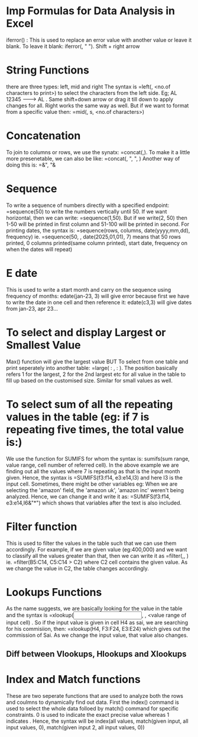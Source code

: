 # Imp Formulas for Data Analysis in Excel
iferror() : This is used to replace an error value with another value or leave it blank. To leave it blank: iferror(<original formula>, " "). Shift + right arrow

# String Functions
there are three types: left, mid and right
The syntax is =left(<cell number>, <no.of characters to print>) to select the characters from the left side. Eg; AL 12345 ---> AL . Same shift+down arrow or drag it till down to apply changes for all.
Right works the same way as well. But if we want to format from a specific value then: =mid(<cell number>, s<start value>, <no.of characters>)

# Concatenation
To join to columns or rows, we use the synatx: =concat(<cell number1>,<cell number2>). To make it a little more presenetable, we can also be like: =concat(<cell number1>, ", ", <cell number2>)
Another way of doing this is: =<cell number1>&", "&<cell number2>

# Sequence
To write a sequence of numbers directly with a specified endpoint: =sequence(50) to write the numbers vertically until 50. If we want horizontal, then we can write: =sequence(1,50). But if we 
write(2, 50) then 1-50 will be printed in first column and 51-100 will be printed in second. For printing dates, the syntax is: =sequence(rows, columns, date(yyyy,mm,dd), frequency) ie. 
=sequence(50, , date(2025,01,01), 7) means that 50 rows printed, 0 columns printed(same column printed), start date, frequency on when the dates will repeat)

# E date
This is used to write a start month and carry on the sequence using frequency of months: edate(jan-23, 3) will give error because first we have to write the date in one cell and then reference it: edate(c3,3) will give dates from jan-23, apr 23...

# To select and display Largest or Smallest Value
Max() function will give the largest value BUT To select from one table and print seperately into another table: =large(<staring cell number> : <ending cell number>, <position1> : <last position>). The position basically refers 1 for the largest, 2 for the 2nd largest etc for all value in the table to fill up based on the customised size. Similar for small values as well.

# To select sum of all the repeating values in the table (eg: if 7 is repeating five times, the total value is:)
We use the function for SUMIFS for whom the syntax is: sumifs(sum range, value range, cell number of referred cell). In the above example we are finding out all the values where 7 is repeating as that is the input month given. Hence, the syntax is =SUMIFS(f3:f14, e3:e14,I3) and here I3 is the input cell.
Sometimes, there might be other variables eg: When we are selecting the 'amazon' field, the 'amazon uk', 'amazon inc' weren't being analyzed. Hence, we can change it and write it as:
=SUMIFS(f3:f14, e3:e14,I6&"*") which shows that variables after the text is also included.

# Filter function
This is used to filter the values in the table such that we can use them accordingly. For example, if we are given value (eg:400,000) and we want to classify all the values greater than that, then we can write it as =filter(<table size>,<value range>, <condition>) ie. =filter(B5:C14, C5:C14 > C2) where C2 cell contains the given value. As we change the value in C2, the table changes accordingly.

# Lookups Functions
As the name suggests, we are basically looking for the value in the table and the syntax is =xlookup(<input cell>, <range to find the input>, <value range of input cell) . So if the input value is given in cell H4 as sai, we are searching for his commisiion, then: =xlookup(H4, F3:F24, E3:E24) which gives out the commission of Sai. As we change the input value, that value also changes.

## Diff between Vlookups, Hlookups and Xlookups

# Index and Match functions
These are two seperate functions that are used to analyze both the rows and coulmns to dynamically find out data. First the index() command is used to select the whole data folloed by match() command for specific constraints. 0 is used to indicate the exact precise value whereas 1 indicates . Hence, the syntax will be index(all values, match(given input, all input values, 0), match(given input 2, all input values, 0))




